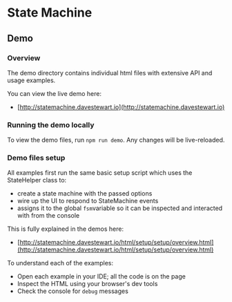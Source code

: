 # State Machine

## Demo

### Overview

The demo directory contains individual html files with extensive API and usage examples.

You can view the live demo here:

- [http://statemachine.davestewart.io](http://statemachine.davestewart.io)

### Running the demo locally

To view the demo files, run `npm run demo`. Any changes will be live-reloaded.


### Demo files setup 

All examples first run the same basic setup script which uses the StateHelper class to:
 
 - create a state machine with the passed options
 - wire up the UI to respond to StateMachine events
 - assigns it to the global `fsm`variable so it can be inspected and interacted with from the console
 
This is fully explained in the demos here: 

- [http://statemachine.davestewart.io/html/setup/setup/overview.html](http://statemachine.davestewart.io/html/setup/setup/overview.html)


To understand each of the examples:

-   Open each example in your IDE; all the code is on the page
-   Inspect the HTML using your browser's dev tools
-   Check the console for `debug` messages
